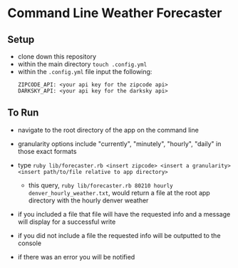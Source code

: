 # Command Line Weather Forecaster

## Setup

* clone down this repository
* within the main directory `touch .config.yml`
* within the `.config.yml` file input the following:
  ```
  ZIPCODE_API: <your api key for the zipcode api>
  DARKSKY_API: <your api key for the darksky api>
  ```

## To Run

* navigate to the root directory of the app on the command line
* granularity options include "currently", "minutely", "hourly", "daily" in those exact formats
* type `ruby lib/forecaster.rb <insert zipcode> <insert a granularity> <insert path/to/file relative to app directory>`

  * this query, `ruby lib/forecaster.rb 80210 hourly denver_hourly_weather.txt`, would return a file at the root app   
  directory with the hourly denver weather

* if you included a file that file will have the requested info and a message will display for a successful write
* if you did not include a file the requested info will be outputted to the console
* if there was an error you will be notified
